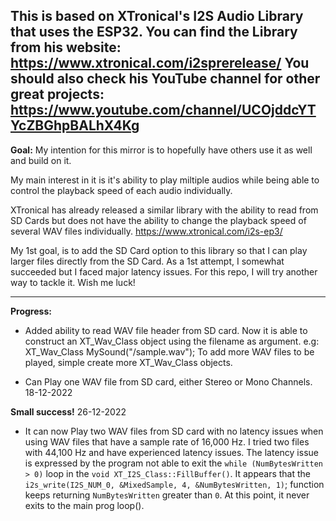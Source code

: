 
This is based on XTronical's I2S Audio Library that uses the ESP32.
You can find the Library from his website: https://www.xtronical.com/i2sprerelease/
You should also check his YouTube channel for other great projects: https://www.youtube.com/channel/UCOjddcYTYcZBGhpBALhX4Kg
---------------------------------------------

<b>Goal:</b>
My intention for this mirror is to hopefully have others use it as well and build on it.

My main interest in it is it's ability to play miltiple audios while being able to control the playback speed of each audio individually.

XTronical has already released a similar library with the ability to read from SD Cards but does not have the ability to change the playback speed of several WAV files individually.
https://www.xtronical.com/i2s-ep3/

My 1st goal, is to add the SD Card option to this library so that I can play larger files directly from the SD Card. As a 1st attempt, I somewhat succeeded but I faced major latency issues. For this repo, I will try another way to tackle it. Wish me luck!

-----------------------------------------

<b>Progress:</b>

- Added ability to read WAV file header from SD card.
  Now it is able to construct an XT_Wav_Class object using the filename as argument. e.g: XT_Wav_Class MySound("/sample.wav");
  To add more WAV files to be played, simple create more XT_Wav_Class objects.

- Can Play one WAV file from SD card, either Stereo or Mono Channels. 18-12-2022

<b>Small success!</b>
26-12-2022
- It can now Play two WAV files from SD card with no latency issues when using WAV files that have a sample rate of 16,000 Hz.
I tried two files with 44,100 Hz and have experienced latency issues.
The latency issue is expressed by the program not able to exit the `while (NumBytesWritten > 0)` loop in the `void XT_I2S_Class::FillBuffer()`. It appears that the 
`i2s_write(I2S_NUM_0, &MixedSample, 4, &NumBytesWritten, 1)`; function keeps returning `NumBytesWritten` greater than `0`. At this point, it never exits to the main prog loop().




